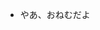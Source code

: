 -  やあ、おねむだよ


<!---
xONEMx/xONEMx is a ✨ special ✨ repository because its `README.md` (this file) appears on your GitHub profile.
You can click the Preview link to take a look at your changes.
--->

